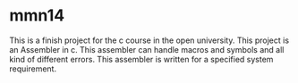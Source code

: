 # mmn14
This is a finish project for the c course in the open university. 
This project is an Assembler in c. 
This assembler can handle macros and symbols and all kind of different errors.
This assembler is written for a specified system requirement.




